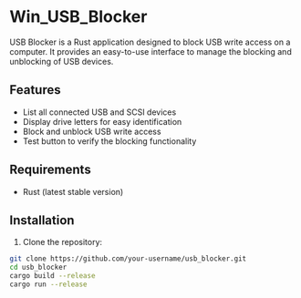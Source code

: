 # Win_USB_Blocker

USB Blocker is a Rust application designed to block USB write access on a computer. It provides an easy-to-use interface to manage the blocking and unblocking of USB devices.

## Features

- List all connected USB and SCSI devices
- Display drive letters for easy identification
- Block and unblock USB write access
- Test button to verify the blocking functionality

## Requirements

- Rust (latest stable version)

## Installation

1. Clone the repository:

```sh
git clone https://github.com/your-username/usb_blocker.git
cd usb_blocker
cargo build --release
cargo run --release
````
